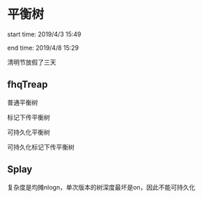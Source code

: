 # 平衡树

start time: 2019/4/3 15:49

end time: 2019/4/8 15:29

清明节放假了三天

## fhqTreap

普通平衡树

标记下传平衡树

可持久化平衡树

可持久化标记下传平衡树

## Splay

复杂度是均摊nlogn，单次版本的树深度最坏是on，因此不能可持久化
